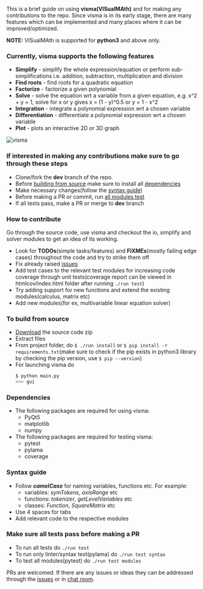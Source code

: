 This is a brief guide on using **visma(VISualMAth)** and for making any contributions to the repo. Since visma is in its early stage, there are many features which can be implemented and many places where it can be improved/optimized.

**NOTE:** VISualMAth is supported for **python3** and above only.

### Currently, visma supports the following features

* **Simplify** - simplify the whole expression/equation or perform sub-simplifications i.e. addition, subtraction, multiplication and division
* **Find roots** - find roots for a quadratic equation
* **Factorize** - factorize a given polynomial
* **Solve** - solve the equation wrt a variable from a given equation, e.g. x^2 + y = 1, solve for x or y gives x = (1 - y)^0.5 or y = 1 - x^2
* **Integration** - integrate a polynomial expression wrt a chosen variable
* **Differentiation** - differentiate a polynomial expression wrt a chosen variable
* **Plot** - plots an interactive 2D or 3D graph

![visma](https://raw.githubusercontent.com/wiki/aerospaceresearch/visma/assets/demo.gif)

### If interested in making any contributions make sure to go through these steps

- Clone/fork the **dev** branch of the repo.
- Before [building from source](https://github.com/aerospaceresearch/visma/wiki/Beginner's-Guide#To-build-from-source) make sure to install all [dependencies](https://github.com/aerospaceresearch/visma/wiki/Beginner's-Guide#Dependencies)
- Make necessary changes(follow the [syntax guide](https://github.com/aerospaceresearch/visma/wiki/Beginner's-Guide#Syntax-guide))
- Before making a PR or commit, run [all modules test](https://github.com/aerospaceresearch/visma/wiki/Beginner's-Guide#Make-sure-all-tests-pass-before-making-a-PR)
- If all tests pass, make a PR or merge to **dev** branch

### How to contribute

Go through the source code, use visma and checkout the io, simplify and solver modules to get an idea of its working.
- Look for **TODOs**(simple tasks/features) and **FIXMEs**(mostly failing edge cases) throughout the code and try to strike them off
- Fix already raised [issues](https://github.com/aerospaceresearch/visma/wiki/Install)
- Add test cases to the relevant test modules for increasing code coverage through unit tests(coverage report can be viewed in htmlcov/index.html folder after running `./run test`)
- Try adding support for new functions and extend the existing modules(calculus, matrix etc)
- Add new modules(for ex, multivariable linear equation solver)

### To build from source

- [Download](https://github.com/aerospaceresearch/visma/archive/dev.zip) the source code zip
- Extract files
- From project folder, do `$ ./run install` or `$ pip install -r requirements.txt`(make sure to check if the pip exists in python3 library by checking the pip version, use `$ pip --version`)
- For launching visma do
    ```bash
    $ python main.py
    >>> gui
    ```

### Dependencies

- The following packages are required for using visma:
    - PyQt5
    - matplotlib
    - numpy
- The following packages are required for testing visma:
    - pytest
    - pylama
    - coverage

### Syntax guide

- Follow **_camelCase_** for naming variables, functions etc. For example:
    - variables: _symTokens_, _axisRange_ etc
    - functions: _tokenizer_, _getLevelVariables_ etc
    - classes: _Function_, _SquareMatrix_ etc
- Use 4 spaces for tabs
- Add relevant code to the respective modules

### Make sure all tests pass before making a PR

- To run all tests do `./run test`
- To run only linter/syntax test(pylama) do `./run test syntax`
- To test all modules(pytest) do `./run test modules`

PRs are welcomed. If there are any issues or ideas they can be addressed through the [issues](https://github.com/aerospaceresearch/visma/issues) or in [chat room](https://gitter.im/aerospaceresearch/visma).
